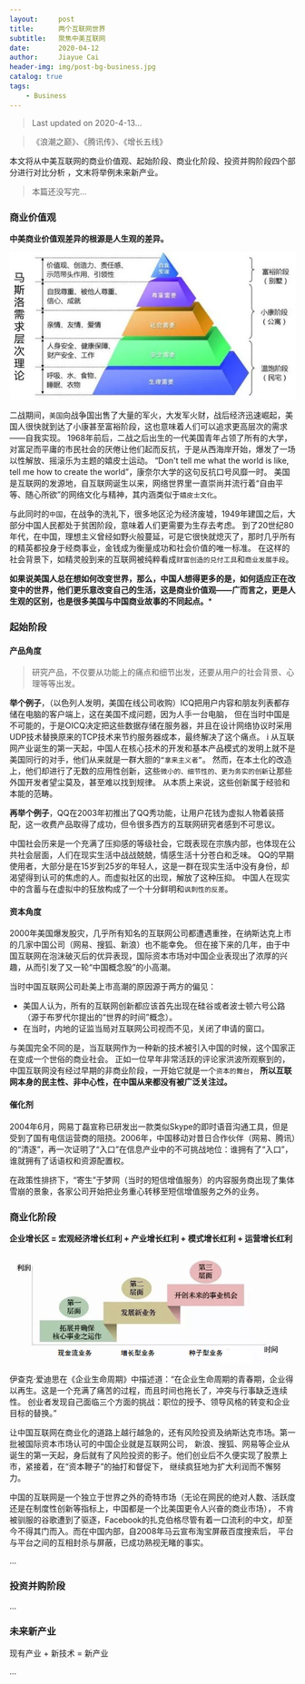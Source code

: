 ```yaml
---
layout:     post
title:      两个互联网世界
subtitle:   聚焦中美互联网
date:       2020-04-12
author:     Jiayue Cai
header-img: img/post-bg-business.jpg
catalog: true
tags:
    - Business
---
```


> Last updated on 2020-4-13... 

> 《浪潮之巅》、《腾讯传》、《增长五线》

本文将从中美互联网的商业价值观、起始阶段、商业化阶段、投资并购阶段四个部分进行对比分析 ，文末将举例未来新产业。

> 本篇还没写完...

### 商业价值观

**中美商业价值观差异的根源是人生观的差异。**

![](/img/post/20200412/1.png)

二战期间，`美国`向战争国出售了大量的军火，大发军火财，战后经济迅速崛起，美国人很快就到达了小康甚至富裕阶段，这也意味着人们可以追求更高层次的需求——自我实现。
1968年前后，二战之后出生的一代美国青年占领了所有的大学，对富足而平庸的市民社会的厌倦让他们起而反抗，于是从西海岸开始，爆发了一场以性解放、摇滚乐为主题的嬉皮士运动。
“Don't tell me what the world is like, tell me how to create the world”，康奈尔大学的这句反抗口号风靡一时。 
美国是互联网的发源地，自互联网诞生以来，网络世界里一直崇尚并流行着“自由平等、随心所欲”的网络文化与精神，其内涵类似于`嬉皮士文化`。

与此同时的`中国`，在战争的洗礼下，很多地区沦为经济废墟，1949年建国之后，大部分中国人民都处于贫困阶段，意味着人们更需要为生存去考虑。
到了20世纪80年代，在中国，理想主义曾经如野火般蔓延，可是它很快就熄灭了，那时几乎所有的精英都投身于经商事业，金钱成为衡量成功和社会价值的唯一标准。
在这样的社会背景下，如精灵般到来的互联网被纯粹看成`财富创造的兑付工具`和`商业发展手段`。

**如果说美国人总在想如何改变世界，那么，中国人想得更多的是，如何适应正在改变中的世界，他们更乐意改变自己的生活，这是商业价值观——广而言之，更是人生观的区别，也是很多美国与中国商业故事的不同起点。***

### 起始阶段

#### 产品角度

> 研究产品，不仅要从功能上的痛点和细节出发，还要从用户的社会背景、心理等等出发。

**举个例子**，（以色列人发明，美国在线公司收购）ICQ把用户内容和朋友列表都存储在电脑的客户端上，这在美国不成问题，因为人手一台电脑，
但在当时中国是不可能的，于是OICQ决定把这些数据存储在服务器，并且在设计网络协议时采用UDP技术替换原来的TCP技术来节约服务器成本，最终解决了这个痛点。
i
从互联网产业诞生的第一天起，中国人在核心技术的开发和基本产品模式的发明上就不是美国同行的对手，他们从来就是一群大胆的`“拿来主义者”`。
然而，在本土化的改造上，他们却进行了无数的应用性创新，这些`微小的、细节性的、更为务实的创新`让那些外国开发者望尘莫及，甚至难以找到规律。
从本质上来说，这些创新属于经验和本能的范畴。

**再举个例子**，QQ在2003年初推出了QQ秀功能，让用户花钱为虚拟人物着装搭配，这一收费产品取得了成功，但令很多西方的互联网研究者感到不可思议。

中国社会历来是一个充满了压抑感的等级社会，它既表现在宗族内部，也体现在公共社会层面，人们在现实生活中战战兢兢，情感生活十分苍白和乏味。
QQ的早期使用者，大部分是在15岁到25岁的年轻人，这是一群在现实生活中没有身份，却渴望得到认可的焦虑的人。而虚拟社区的出现，解放了这种压抑。
中国人在现实中的含蓄与在虚拟中的狂放构成了一个十分鲜明和`讽刺性的反差`。

#### 资本角度

2000年美国爆发股灾，几乎所有知名的互联网公司都遭遇重挫，在纳斯达克上市的几家中国公司（网易、搜狐、新浪）也不能幸免。
但在接下来的几年，由于中国互联网在泡沫破灭后的优异表现，国际资本市场对中国企业表现出了浓厚的兴趣，从而引发了又一轮“中国概念股”的小高潮。

当时中国互联网公司赴美上市高潮的原因源于两方的偏见：
- 美国人认为，所有的互联网创新都应该首先出现在硅谷或者波士顿六号公路（源于布罗代尔提出的“世界的时间”概念）。
- 在当时，内地的证监当局对互联网公司视而不见，关闭了申请的窗口。

与美国完全不同的是，当互联网作为一种新的技术被引入中国的时候，这个国家正在变成一个世俗的商业社会。
正如一位早年非常活跃的评论家洪波所观察到的，中国互联网没有经过早期的非商业阶段，一开始它就是一个`资本的舞台`，
**所以互联网本身的民主性、非中心性，在中国从来都没有被广泛关注过。**

#### 催化剂

2004年6月，网易丁磊宣称已研发出一款类似Skype的即时语音沟通工具，但是受到了国有电信运营商的阻挠。2006年，中国移动对昔日合作伙伴（网易、腾讯）的“清逐”，再一次证明了“入口”在信息产业中的不可挑战地位：谁拥有了“入口”，谁就拥有了话语权和资源配置权。

在政策性排挤下，“寄生”于梦网（当时的短信增值服务）的内容服务商出现了集体雪崩的景象，各家公司开始把业务重心转移至短信增值服务之外的业务。

### 商业化阶段

**企业增长区 = 宏观经济增长红利 + 产业增长红利 + 模式增长红利 + 运营增长红利**

![](/img/post/20200412/2.png)

伊查克·爱迪思在《企业生命周期》中描述道：“在企业生命周期的青春期，企业得以再生。这是一个充满了痛苦的过程，而且时间也拖长了，冲突与行事缺乏连续性。
创业者发现自己面临三个方面的挑战：职位的授予、领导风格的转变和企业目标的替换。”

让中国互联网在商业化的道路上越行越急的，还有风险投资及纳斯达克市场。第一批被国际资本市场认可的中国企业就是互联网公司，
新浪、搜狐、网易等企业从诞生的第一天起，身后就有了风险投资的影子。他们创业后不久便实现了股票上市，紧接着，在“资本鞭子”的抽打和督促下，
继续疯狂地为扩大利润而不懈努力。

中国的互联网是一个独立于世界之外的奇特市场（无论在网民的绝对人数、活跃度还是在制度性创新等指标上，中国都是一个比美国更令人兴奋的商业市场），
不肯被驯服的谷歌遭到了驱逐，Facebook的扎克伯格尽管有着一口流利的中文，却至今不得其门而入。而在中国内部，自2008年马云宣布淘宝屏蔽百度搜索后，
平台与平台之间的互相封杀与屏蔽，已成功熟视无睹的事实。

...

### 投资并购阶段

...

### 未来新产业

现有产业 + 新技术 = 新产业

...










